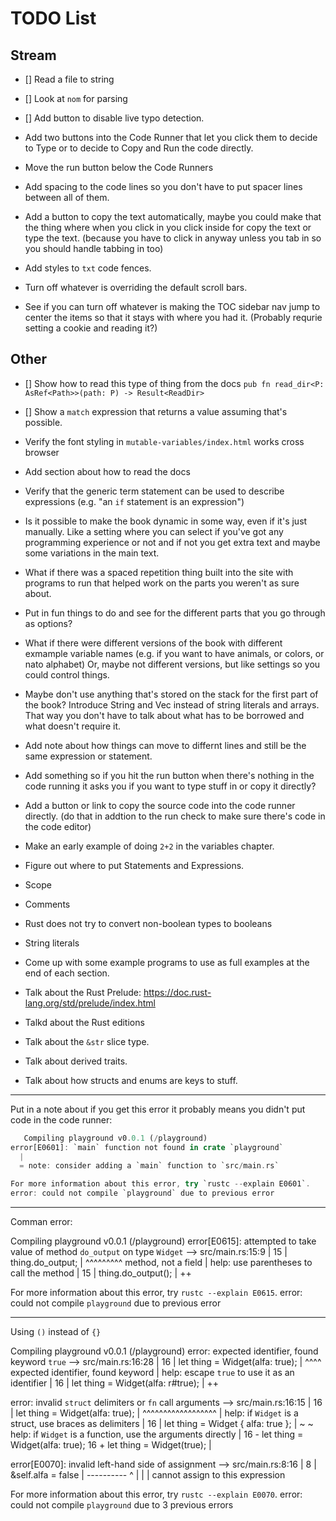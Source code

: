 # TODO List

## Stream

- [] Read a file to string

- [] Look at `nom` for parsing

- [] Add button to disable live typo detection.

- Add two buttons into the Code Runner that let you
  click them to decide to Type or to decide to
  Copy and Run the code directly.

- Move the run button below the Code Runners

- Add spacing to the code lines so you don't have to
  put spacer lines between all of them.

- Add a button to copy the text automatically, maybe
  you could make that the thing where when you click in
  you click inside for copy the text or type the text.
  (because you have to click in anyway unless you tab
  in so you should handle tabbing in too)

- Add styles to `txt` code fences.

- Turn off whatever is overriding the default scroll bars.

- See if you can turn off whatever is making the TOC
  sidebar nav jump to center the items so that it stays
  with where you had it. (Probably requrie setting a cookie
  and reading it?)

## Other

- [] Show how to read this type of thing from the docs
`pub fn read_dir<P: AsRef<Path>>(path: P) -> Result<ReadDir>`

- [] Show a `match` expression that returns a value
assuming that's possible. 

- Verify the font styling in `mutable-variables/index.html` works
  cross browser

- Add section about how to read the docs

- Verify that the generic term statement can be used
  to describe expressions (e.g. "an `if` statement is
  an expression")

- Is it possible to make the book dynamic in some
  way, even if it's just manually. Like a setting where
  you can select if you've got any programming experience
  or not and if not you get extra text and maybe some
  variations in the main text.

- What if there was a spaced repetition thing
  built into the site with programs to run that helped
  work on the parts you weren't as sure about.
- Put in fun things to do and see for the different
  parts that you go through as options?
- What if there were different versions of the book
  with different exmample variable names (e.g. if you
  want to have animals, or colors, or nato alphabet)
  Or, maybe not different versions, but like settings
  so you could control things.
- Maybe don't use anything that's stored on the
  stack for the first part of the book? Introduce
  String and Vec instead of string literals and arrays.
  That way you don't have to talk about what has to
  be borrowed and what doesn't require it.
- Add note about how things can move to differnt lines
  and still be the same expression or statement.
- Add something so if you hit the run button
  when there's nothing in the code running it asks
  you if you want to type stuff in or copy it directly?
- Add a button or link to copy the source code
  into the code runner directly. (do that in addtion to the
  run check to make sure there's code in the code editor)
- Make an early example of doing `2+2`
  in the variables chapter.
- Figure out where to put Statements
  and Expressions.
- Scope
- Comments
- Rust does not try to convert non-boolean types to booleans
- String literals
- Come up with some example programs to use
  as full examples at the end of each section.
- Talk about the Rust Prelude: https://doc.rust-lang.org/std/prelude/index.html
- Talkd about the Rust editions
- Talk about the `&str` slice type.
- Talk about derived traits.
- Talk about how structs and enums are keys to stuff.

---

Put in a note about if you get this error it
probably means you didn't put code in the code runner:

```rust
   Compiling playground v0.0.1 (/playground)
error[E0601]: `main` function not found in crate `playground`
  |
  = note: consider adding a `main` function to `src/main.rs`

For more information about this error, try `rustc --explain E0601`.
error: could not compile `playground` due to previous error
```

---

Comman error:

Compiling playground v0.0.1 (/playground)
error[E0615]: attempted to take value of method `do_output` on type `Widget`
--> src/main.rs:15:9
|
15 | thing.do_output;
| ^^^^^^^^^ method, not a field
|
help: use parentheses to call the method
|
15 | thing.do_output();
| ++

For more information about this error, try `rustc --explain E0615`.
error: could not compile `playground` due to previous error

---

Using `()` instead of `{}`

Compiling playground v0.0.1 (/playground)
error: expected identifier, found keyword `true`
--> src/main.rs:16:28
|
16 | let thing = Widget(alfa: true);
| ^^^^ expected identifier, found keyword
|
help: escape `true` to use it as an identifier
|
16 | let thing = Widget(alfa: r#true);
| ++

error: invalid `struct` delimiters or `fn` call arguments
--> src/main.rs:16:15
|
16 | let thing = Widget(alfa: true);
| ^^^^^^^^^^^^^^^^^^
|
help: if `Widget` is a struct, use braces as delimiters
|
16 | let thing = Widget { alfa: true };
| ~ ~
help: if `Widget` is a function, use the arguments directly
|
16 - let thing = Widget(alfa: true);
16 + let thing = Widget(true);
|

error[E0070]: invalid left-hand side of assignment
--> src/main.rs:8:16
|
8 | &self.alfa = false
| ---------- ^
| |
| cannot assign to this expression

For more information about this error, try `rustc --explain E0070`.
error: could not compile `playground` due to 3 previous errors
